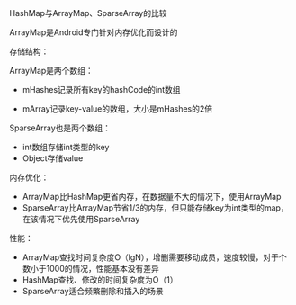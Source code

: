 HashMap与ArrayMap、SparseArray的比较

ArrayMap是Android专门针对内存优化而设计的

存储结构：

ArrayMap是两个数组：

- mHashes记录所有key的hashCode的int数组

- mArray记录key-value的数组，大小是mHashes的2倍

SparseArray也是两个数组：

- int数组存储int类型的key
- Object存储value

内存优化：

- ArrayMap比HashMap更省内存，在数据量不大的情况下，使用ArrayMap
- SparseArray比ArrayMap节省1/3的内存，但只能存储key为int类型的map，在该情况下优先使用SparseArray

性能：

- ArrayMap查找时间复杂度O（lgN），增删需要移动成员，速度较慢，对于个数小于1000的情况，性能基本没有差异
- HashMap查找、修改的时间复杂度为O（1）
- SparseArray适合频繁删除和插入的场景
